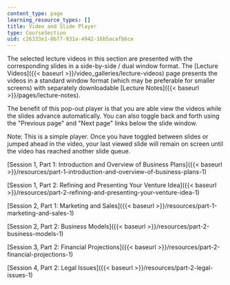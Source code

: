 ```yaml
---
content_type: page
learning_resource_types: []
title: Video and Slide Player
type: CourseSection
uid: c26333e1-0b77-931a-4942-16b5acafb6ce
---
```


The selected lecture videos in this section are presented with the corresponding slides in a side-by-side / dual window format. The [Lecture Videos]({{< baseurl >}}/video_galleries/lecture-videos) page presents the videos in a standard window format (which may be preferable for smaller screens) with separately downloadable [Lecture Notes]({{< baseurl >}}/pages/lecture-notes).

The benefit of this pop-out player is that you are able view the videos while the slides advance automatically. You can also toggle back and forth using the "Previous page" and "Next page" links below the slide window.

Note: This is a simple player. Once you have toggled between slides or jumped ahead in the video, your last viewed slide will remain on screen until the video has reached another slide queue. 

[Session 1, Part 1: Introduction and Overview of Business Plans]({{< baseurl >}}/resources/part-1-introduction-and-overview-of-business-plans-1)

[Session 1, Part 2: Refining and Presenting Your Venture Idea]({{< baseurl >}}/resources/part-2-refining-and-presenting-your-venture-idea-1)

[Session 2, Part 1: Marketing and Sales]({{< baseurl >}}/resources/part-1-marketing-and-sales-1)

[Session 2, Part 2: Business Models]({{< baseurl >}}/resources/part-2-business-models-1)

[Session 3, Part 2: Financial Projections]({{< baseurl >}}/resources/part-2-financial-projections-1)

[Session 4, Part 2: Legal Issues]({{< baseurl >}}/resources/part-2-legal-issues-1)